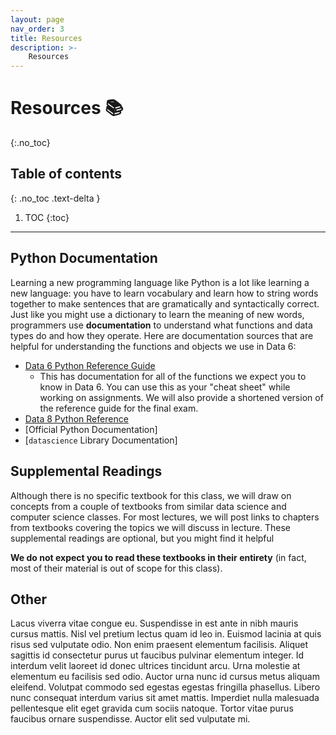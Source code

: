 ```yaml
---
layout: page
nav_order: 3
title: Resources
description: >-
    Resources
---
```


# Resources	&#x1F4DA;
{:.no_toc}

## Table of contents
{: .no_toc .text-delta }

1. TOC
{:toc}

---

## Python Documentation

Learning a new programming language like Python is a lot like learning a new language: you have to learn vocabulary and learn how to string words together to make sentences that are gramatically and syntactically correct. Just like you might use a dictionary to learn the meaning of new words, programmers use **documentation** to understand what functions and data types do and how they operate. Here are documentation sources that are helpful for understanding the functions and objects we use in Data 6:
* [Data 6 Python Reference Guide]()
  * This has documentation for all of the functions we expect you to know in Data 6. You can use this as your "cheat sheet" while working on assignments. We will also provide a shortened version of the reference guide for the final exam.
* [Data 8 Python Reference]()
* [Official Python Documentation]
* [`datascience` Library Documentation]

## Supplemental Readings

Although there is no specific textbook for this class, we will draw on concepts from a couple of textbooks from similar data science and computer science classes. For most lectures, we will post links to chapters from textbooks covering the topics we will discuss in lecture. These supplemental readings are optional, but you might find it helpful

**We do not expect you to read these textbooks in their entirety** (in fact, most of their material is out of scope for this class).

## Other

Lacus viverra vitae congue eu. Suspendisse in est ante in nibh mauris cursus mattis. Nisl vel pretium lectus quam id leo in. Euismod lacinia at quis risus sed vulputate odio. Non enim praesent elementum facilisis. Aliquet sagittis id consectetur purus ut faucibus pulvinar elementum integer. Id interdum velit laoreet id donec ultrices tincidunt arcu. Urna molestie at elementum eu facilisis sed odio. Auctor urna nunc id cursus metus aliquam eleifend. Volutpat commodo sed egestas egestas fringilla phasellus. Libero nunc consequat interdum varius sit amet mattis. Imperdiet nulla malesuada pellentesque elit eget gravida cum sociis natoque. Tortor vitae purus faucibus ornare suspendisse. Auctor elit sed vulputate mi.
